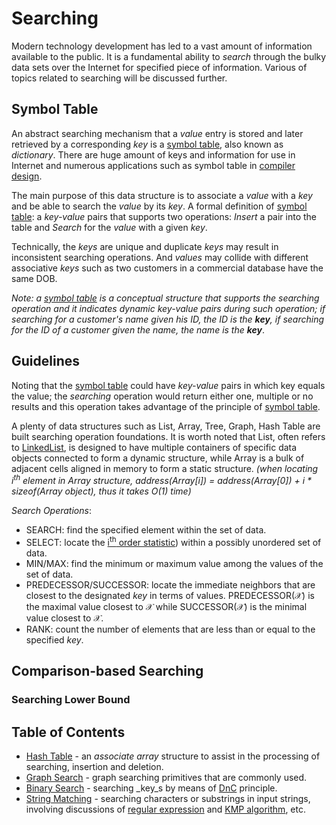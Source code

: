 # Searching

Modern technology development has led to a vast amount of information available to the public. It is a fundamental ability to _search_ through the bulky data sets over the Internet for specified piece of information. Various of topics related to searching will be discussed further.

## Symbol Table

An abstract searching mechanism that a _value_ entry is stored and later retrieved by a corresponding _key_ is a [symbol table][symbol-table], also known as _dictionary_. There are huge amount of keys and information for use in Internet and numerous applications such as symbol table in [compiler design](http://www.cs.cornell.edu/courses/cs412/2008sp/lectures/lec12.pdf).

The main purpose of this data structure is to associate a _value_ with a _key_ and be able to search the _value_ by its _key_. A formal definition of [symbol table][symbol-table]: a _key-value_ pairs that supports two operations: _Insert_ a pair into the table and _Search_ for the _value_ with a given _key_.

Technically, the _keys_ are unique and duplicate _keys_ may result in inconsistent searching operations. And _values_ may collide with different associative _keys_ such as two customers in a commercial database have the same DOB.

_Note: a [symbol table][symbol-table] is a conceptual structure that supports the searching operation and it indicates dynamic key-value pairs during such operation; if searching for a customer's name given his ID, the ID is the **key**, if searching for the ID of a customer given the name, the name is the **key**_.

## Guidelines

Noting that the [symbol table][symbol-table] could have _key-value_ pairs in which key equals the value; the _searching_ operation would return either one, multiple or no results and this operation takes advantage of the principle of [symbol table][symbol-table].

A plenty of data structures such as List, Array, Tree, Graph, Hash Table are built searching operation foundations. It is worth noted that List, often refers to [LinkedList](https://en.wikipedia.org/wiki/Linked_list), is designed to have multiple containers of specific data objects connected to form a dynamic structure, while Array is a bulk of adjacent cells aligned in memory to form a static structure. _(when locating i<sup>th</sup> element in Array structure, address(Array[i]) = address(Array[0]) + i * sizeof(Array object), thus it takes &Omicron;(1) time)_

_Search Operations_:

* SEARCH: find the specified element within the set of data.
* SELECT: locate the [i<sup>th</sup> order statistic](https://en.wikipedia.org/wiki/Order_statistic)) within a possibly unordered set of data.
* MIN/MAX: find the minimum or maximum value among the values of the set of data.
* PREDECESSOR/SUCCESSOR: locate the immediate neighbors that are closest to the designated _key_ in terms of values. PREDECESSOR(&Xscr;) is the maximal value closest to &Xscr; while SUCCESSOR(&Xscr;) is the minimal value closest to &Xscr;.
* RANK: count the number of elements that are less than or equal to the specified _key_.

## Comparison-based Searching

### Searching Lower Bound

## Table of Contents

* [Hash Table](hash-table.md) - an _associate array_ structure to assist in the processing of searching, insertion and deletion.
* [Graph Search](graph-search.md) - graph searching primitives that are commonly used.
* [Binary Search](binary-search.md) - searching _key_s by means of [DnC](../divide-and-conquer/overview.md) principle.
* [String Matching](string-matching.md) - searching characters or substrings in input strings, involving discussions of [regular expression](string-matching.md) and [KMP algorithm](string-matching.md), etc.

[symbol-table]: #symbol-table
